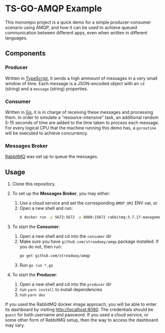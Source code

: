 # TS-GO-AMQP Example

This monorepo project is a quick demo for a simple producer-consumer scenario using AMQP, and how it
can be used to achieve queued communication between different apps, even when written in different
languages.

## Components

### Producer

Written in [TypeScript](https://www.typescriptlang.org/), it sends a high ammount of messages in a
very small window of time. Each message is a JSON-encoded object with an `id` (string) and a
`message` (string) properties.

### Consumer

Written in [Go](https://golang.org/), it is in charge of receiving these messages and processing
them. In order to simulate a "resource-intensive" task, an additional random 5-15 seconds of time
are added to the time taken to process each message. For every logical CPU that the machine running
this demo has, a `goroutine` will be executed to achieve concurrency.

### Messages Broker

[RabbitMQ](https://www.rabbitmq.com/) was set up to queue the messages.

## Usage

1. Clone this repository.
2. To set up the **Messages Broker**, you may either:

   1. Use a cloud service and set the corresponding `AMQP_URI` ENV var, or
   2. Open a new shell and run:
      ```sh
      $ docker run -p 5672:5672 -p 8080:15672 rabbitmq:3.7.17-management-alpine
      ```

3. To start the **Consumer**:

   1. Open a new shell and cd into the `consumer` dir
   2. Make sure you have `github.com/streadway/amqp` package installed. If you do not, then run:
      ```sh
      go get github.com/streadway/amqp
      ```
   3. Run `go run *.go`

4. To start the **Producer**:

   1. Open a new shell and cd into the `producer` dir
   2. run `yarn install` to install dependencies
   3. run `yarn dev`

If you used the RabbitMQ docker image approach, you will be able to enter its dashboard by visiting
[http://localhost:8080](http://localhost:8080). The credentials should be `guest` for both username
and password. If you used a cloud service, or some other form of RabbitMQ setup, then the way to
access the dashboard may vary.
